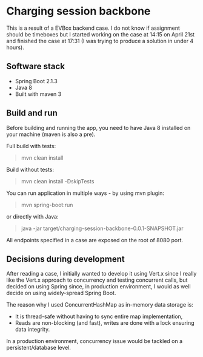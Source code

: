 # Charging session backbone

This is a result of a EVBox backend case. I do not know if assignment should be timeboxes but I started working on the case at 14:15 on April 21st and finished the case at 17:31 (I was trying to produce a solution in under 4 hours).

## Software stack

  - Spring Boot 2.1.3
  - Java 8
  - Built with maven 3

## Build and run
Before building and running the app, you need to have Java 8 installed on your machine (maven is also a pre).

Full build with tests:
> mvn clean install

Build without tests:
> mvn clean install -DskipTests

You can run application in multiple ways - by using mvn plugin:
> mvn spring-boot:run

or directly with Java:
> java -jar target/charging-session-backbone-0.0.1-SNAPSHOT.jar

All endpoints specified in a case are exposed on the root of 8080 port.


## Decisions during development

After reading a case, I initially wanted to develop it using Vert.x since I really like the Vert.x approach to concurrency and testing concurrent calls, but decided on using Spring since, in production environment, I would as well decide on using widely-spread Spring Boot.

The reason why I used ConcurrentHashMap as in-memory data storage is:
- It is thread-safe without having to sync entire map implementation,
- Reads are non-blocking (and fast), writes are done with a lock ensuring data integrity.

In a production environment, concurrency issue would be tackled on a persistent/database level.